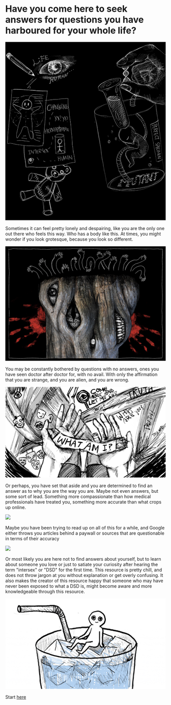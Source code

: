 <h1>Have you come here to seek answers for questions you have harboured for your whole life?</h1>

![](/IMG_0073%202.jpg)

Sometimes it can feel pretty lonely and despairing, like you are the only one out there who feels this way. Who has a body like this. At times, you might wonder if you look grotesque, because you look so different. 

![](/IMG_0067.jpg)

You may be constantly bothered by questions with no answers, ones you have seen doctor after doctor for, with no avail. With only the affirmation that you are strange, and you are alien, and you are wrong.

![](/IMG_0072.JPG)

Or perhaps, you have set that aside and you are determined to find an answer as to why you are the way you are. Maybe not even answers, but some sort of lead. Something more compassionate than how medical professionals have treated you, something more accurate than what crops up online. 

![](/magnifying-glass-eye.gif)

Maybe you have been trying to read up on all of this for a while, and Google either throws you articles behind a paywall or sources that are questionable in terms of their accuracy

![](/computer.gif)

Or most likely you are here not to find answers about yourself, but to learn about someone you love or just to satiate your curiosity after hearing the term "intersex" or "DSD" for the first time. This resource is pretty chill, and does not throw jargon at you without explanation or get overly confusing. It also makes the creator of this resource happy that someone who may have never been exposed to what a DSD is, might become aware and more knowledgeable through this resource.

![](/how-to-5.gif)

Start [here](/01_INTRO_TO_INTERSEX.md)
